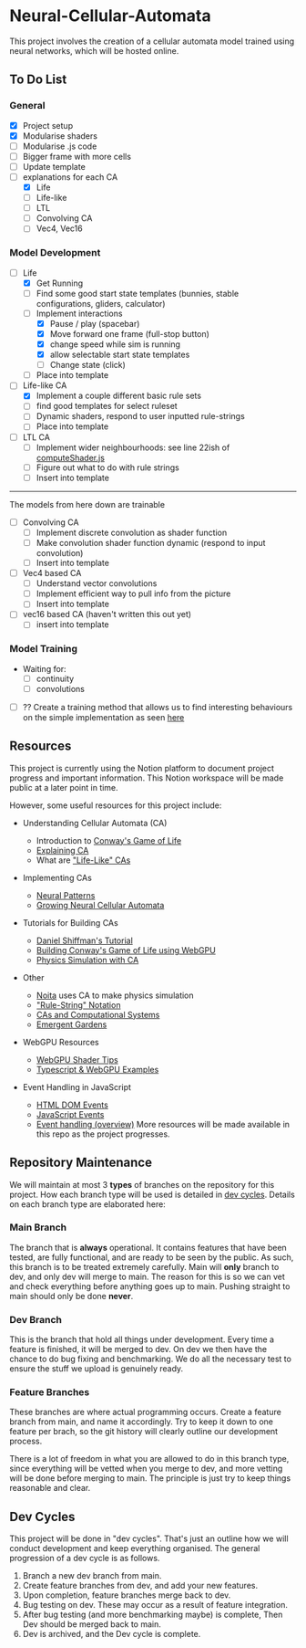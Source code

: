 # Neural-Cellular-Automata

This project involves the creation of a cellular automata model trained using neural networks, which will be hosted online.

## To Do List

### General

- [x] Project setup
- [x] Modularise shaders
- [ ] Modularise .js code
- [ ] Bigger frame with more cells
- [ ] Update template
- [ ] explanations for each CA
  - [x] Life
  - [ ] Life-like
  - [ ] LTL
  - [ ] Convolving CA
  - [ ] Vec4, Vec16

### Model Development

- [ ] Life
  - [x] Get Running
  - [ ] Find some good start state templates (bunnies, stable configurations, gliders, calculator)
  - [ ] Implement interactions
    - [x] Pause / play (spacebar)
    - [x] Move forward one frame (full-stop button)
    - [x] change speed while sim is running
    - [x] allow selectable start state templates
    - [ ] Change state (click)
  - [ ] Place into template
- [ ] Life-like CA
  - [x] Implement a couple different basic rule sets
  - [ ] find good templates for select ruleset
  - [ ] Dynamic shaders, respond to user inputted rule-strings
  - [ ] Place into template
- [ ] LTL CA
  - [ ] Implement wider neighbourhoods:
        see line 22ish of
        [computeShader.js](My-App/src/routes/life/computeShader.js)
  - [ ] Figure out what to do with rule strings
  - [ ] Insert into template

---

The models from here down are trainable

- [ ] Convolving CA
  - [ ] Implement discrete convolution as shader function
  - [ ] Make convolution shader function dynamic
        (respond to input convolution)
  - [ ] Insert into template
- [ ] Vec4 based CA
  - [ ] Understand vector convolutions
  - [ ] Implement efficient way to pull info from the picture
  - [ ] Insert into template
- [ ] vec16 based CA (haven't written this out yet)
  - [ ] insert into template

### Model Training

- Waiting for:
  - [ ] continuity
  - [ ] convolutions
- [ ] ?? Create a training method that allows us to find interesting behaviours on the simple implementation as seen [here](https://neuralpatterns.io)

## Resources

This project is currently using the Notion platform to document project progress and important information. This Notion workspace will be made public at a later point in time.

However, some useful resources for this project include:

- Understanding Cellular Automata (CA)
  - Introduction to [Conway's Game of Life](https://playgameoflife.com/)
  - [Explaining CA](https://natureofcode.com/book/chapter-7-cellular-automata/)
  - What are ["Life-Like" CAs](https://en.m.wikipedia.org/wiki/Life-like_cellular_automaton#cite_note-23)
- Implementing CAs
  - [Neural Patterns](https://neuralpatterns.io)
  - [Growing Neural Cellular Automata](https://distill.pub/2020/growing-ca/)
- Tutorials for Building CAs
  - [Daniel Shiffman's Tutorial](https://www.youtube.com/watch?app=desktop&v=DKGodqDs9sA)
  - [Building Conway's Game of Life using WebGPU](https://codelabs.developers.google.com/your-first-webgpu-app#0)
  - [Physics Simulation with CA](https://www.youtube.com/watch?v=VLZjd_Y1gJ8&pp=ygUfY2VsbHVsYXIgYXV0b21hdGEgc2FuZCBwYXJ0aWNsZQ%3D%3D)
- Other
  - [Noita](https://en.wikipedia.org/wiki/Noita_(video_game)#cite_note-11) uses CA to make physics simulation
  - ["Rule-String" Notation](https://conwaylife.com/wiki/Rulestring)
  - [CAs and Computational Systems](https://direct.mit.edu/isal/proceedings/isal2021/33/105/102949)
  - [Emergent Gardens](https://www.youtube.com/@EmergentGarden)
- WebGPU Resources
  - [WebGPU Shader Tips](https://toji.dev/webgpu-best-practices/dynamic-shader-construction.html)
  - [Typescript & WebGPU Examples](https://webgpu.github.io/webgpu-samples/samples/helloTriangle)

- Event Handling in JavaScript
  - [HTML DOM Events](https://www.w3schools.com/jsref/dom_obj_event.asp)
  - [JavaScript Events](https://www.w3schools.com/js/js_events.asp)
  - [Event handling (overview)](https://developer.mozilla.org/en-US/docs/Web/Events/Event_handlers)
More resources will be made available in this repo as the project progresses.

## Repository Maintenance

We will maintain at most 3 **types** of branches on the repository for this project.
How each branch type will be used is detailed in [dev cycles](#dev-cycles).
Details on each branch type are elaborated here:

### Main Branch

The branch that is **always** operational.
It contains features that have been tested, are fully functional, and are ready to be seen by the public.
As such, this branch is to be treated extremely carefully.
Main will **only** branch to dev, and only dev will merge to main.
The reason for this is so we can vet and check everything before anything goes up to main.
Pushing straight to main should only be done **never**.

### Dev Branch  

This is the branch that hold all things under development. Every time a feature is finished, it will be merged to dev.
On dev we then have the chance to do bug fixing and benchmarking.
We do all the necessary test to ensure the stuff we upload is genuinely ready.

### Feature Branches

These branches are where actual programming occurs.
Create a feature branch from main, and name it accordingly.
Try to keep it down to one feature per brach, so the git history will clearly outline our development process.

There is a lot of freedom in what you are allowed to do in this branch type, since everything will be vetted when you merge to dev, and more vetting will be done before merging to main.
The principle is just try to keep things reasonable and clear.

## Dev Cycles

This project will be done in "dev cycles".
That's just an outline how we will conduct development and keep everything organised.
The general progression of a dev cycle is as follows.

1. Branch a new dev branch from main.
2. Create feature branches from dev, and add your new features.
3. Upon completion, feature branches merge back to dev.
4. Bug testing on dev. These may occur as a result of feature integration.
5. After bug testing (and more benchmarking maybe) is complete, Then Dev should be merged back to main.
6. Dev is archived, and the Dev cycle is complete.
